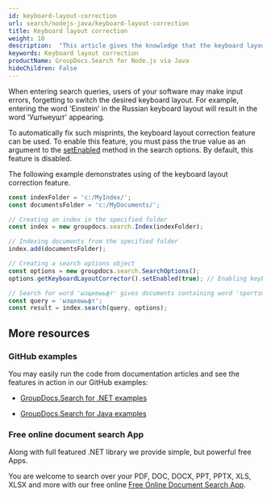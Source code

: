 ```yaml
---
id: keyboard-layout-correction
url: search/nodejs-java/keyboard-layout-correction
title: Keyboard layout correction
weight: 10
description:  "This article gives the knowledge that the keyboard layout correction feature can be used when entering search queries, users of your software may make input errors, forgetting to switch the desired keyboard layout using Java search API."
keywords: Keyboard layout correction
productName: GroupDocs.Search for Node.js via Java
hideChildren: False
---
```

When entering search queries, users of your software may make input errors, forgetting to switch the desired keyboard layout. For example, entering the word 'Einstein' in the Russian keyboard layout will result in the word 'Уштыеушт' appearing.

To automatically fix such misprints, the keyboard layout correction feature can be used. To enable this feature, you must pass the true value as an argument to the [setEnabled](https://reference.groupdocs.com/search/nodejs-java/com.groupdocs.search.options/KeyboardLayoutCorrectorOptions#setEnabled(boolean)) method in the search options. By default, this feature is disabled.

The following example demonstrates using of the keyboard layout correction feature.

```javascript
const indexFolder = 'c:/MyIndex/';
const documentsFolder = 'c:/MyDocuments/';

// Creating an index in the specified folder
const index = new groupdocs.search.Index(indexFolder);

// Indexing documents from the specified folder
index.add(documentsFolder);

// Creating a search options object
const options = new groupdocs.search.SearchOptions();
options.getKeyboardLayoutCorrector().setEnabled(true); // Enabling keyboard layout correction

// Search for word 'ызщкеыьфт' gives documents containing word 'sportsman'
const query = 'ызщкеыьфт';
const result = index.search(query, options);
```

## More resources

### GitHub examples

You may easily run the code from documentation articles and see the features in action in our GitHub examples:

*   [GroupDocs.Search for .NET examples](https://github.com/groupdocs-search/GroupDocs.Search-for-.NET)
    
*   [GroupDocs.Search for Java examples](https://github.com/groupdocs-search/GroupDocs.Search-for-Java)
    

### Free online document search App

Along with full featured .NET library we provide simple, but powerful free Apps.

You are welcome to search over your PDF, DOC, DOCX, PPT, PPTX, XLS, XLSX and more with our free online [Free Online Document Search App](https://products.groupdocs.app/search).
